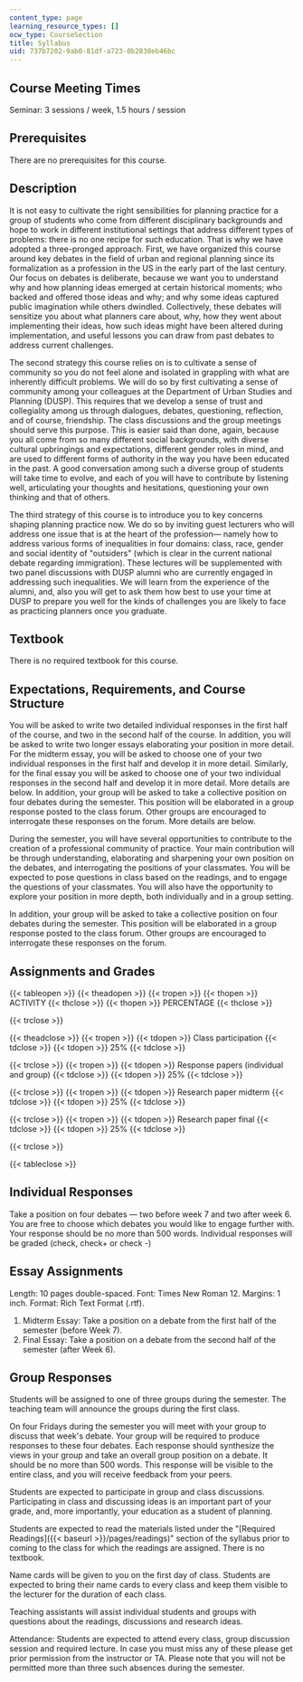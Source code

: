 ```yaml
---
content_type: page
learning_resource_types: []
ocw_type: CourseSection
title: Syllabus
uid: 737b7202-9ab0-81df-a723-0b2830eb46bc
---
```


Course Meeting Times
--------------------

Seminar: 3 sessions / week, 1.5 hours / session

Prerequisites
-------------

There are no prerequisites for this course.

Description
-----------

It is not easy to cultivate the right sensibilities for planning practice for a group of students who come from different disciplinary backgrounds and hope to work in different institutional settings that address different types of problems: there is no one recipe for such education. That is why we have adopted a three-pronged approach. First, we have organized this course around key debates in the field of urban and regional planning since its formalization as a profession in the US in the early part of the last century. Our focus on debates is deliberate, because we want you to understand why and how planning ideas emerged at certain historical moments; who backed and offered those ideas and why; and why some ideas captured public imagination while others dwindled. Collectively, these debates will sensitize you about what planners care about, why, how they went about implementing their ideas, how such ideas might have been altered during implementation, and useful lessons you can draw from past debates to address current challenges.

The second strategy this course relies on is to cultivate a sense of community so you do not feel alone and isolated in grappling with what are inherently difficult problems. We will do so by first cultivating a sense of community among your colleagues at the Department of Urban Studies and Planning (DUSP). This requires that we develop a sense of trust and collegiality among us through dialogues, debates, questioning, reflection, and of course, friendship. The class discussions and the group meetings should serve this purpose. This is easier said than done, again, because you all come from so many different social backgrounds, with diverse cultural upbringings and expectations, different gender roles in mind, and are used to different forms of authority in the way you have been educated in the past. A good conversation among such a diverse group of students will take time to evolve, and each of you will have to contribute by listening well, articulating your thoughts and hesitations, questioning your own thinking and that of others.

The third strategy of this course is to introduce you to key concerns shaping planning practice now. We do so by inviting guest lecturers who will address one issue that is at the heart of the profession— namely how to address various forms of inequalities in four domains: class, race, gender and social identity of "outsiders" (which is clear in the current national debate regarding immigration). These lectures will be supplemented with two panel discussions with DUSP alumni who are currently engaged in addressing such inequalities. We will learn from the experience of the alumni, and, also you will get to ask them how best to use your time at DUSP to prepare you well for the kinds of challenges you are likely to face as practicing planners once you graduate.

Textbook
--------

There is no required textbook for this course.

Expectations, Requirements, and Course Structure
------------------------------------------------

You will be asked to write two detailed individual responses in the first half of the course, and two in the second half of the course. In addition, you will be asked to write two longer essays elaborating your position in more detail. For the midterm essay, you will be asked to choose one of your two individual responses in the first half and develop it in more detail. Similarly, for the final essay you will be asked to choose one of your two individual responses in the second half and develop it in more detail. More details are below. In addition, your group will be asked to take a collective position on four debates during the semester. This position will be elaborated in a group response posted to the class forum. Other groups are encouraged to interrogate these responses on the forum. More details are below.

During the semester, you will have several opportunities to contribute to the creation of a professional community of practice. Your main contribution will be through understanding, elaborating and sharpening your own position on the debates, and interrogating the positions of your classmates. You will be expected to pose questions in class based on the readings, and to engage the questions of your classmates. You will also have the opportunity to explore your position in more depth, both individually and in a group setting.

In addition, your group will be asked to take a collective position on four debates during the semester. This position will be elaborated in a group response posted to the class forum. Other groups are encouraged to interrogate these responses on the forum.

Assignments and Grades
----------------------

{{< tableopen >}}
{{< theadopen >}}
{{< tropen >}}
{{< thopen >}}
ACTIVITY
{{< thclose >}}
{{< thopen >}}
PERCENTAGE
{{< thclose >}}

{{< trclose >}}

{{< theadclose >}}
{{< tropen >}}
{{< tdopen >}}
Class participation
{{< tdclose >}}
{{< tdopen >}}
25%
{{< tdclose >}}

{{< trclose >}}
{{< tropen >}}
{{< tdopen >}}
Response papers (individual and group)
{{< tdclose >}}
{{< tdopen >}}
25%
{{< tdclose >}}

{{< trclose >}}
{{< tropen >}}
{{< tdopen >}}
Research paper midterm
{{< tdclose >}}
{{< tdopen >}}
25%
{{< tdclose >}}

{{< trclose >}}
{{< tropen >}}
{{< tdopen >}}
Research paper final
{{< tdclose >}}
{{< tdopen >}}
25%
{{< tdclose >}}

{{< trclose >}}

{{< tableclose >}}

Individual Responses
--------------------

Take a position on four debates — two before week 7 and two after week 6. You are free to choose which debates you would like to engage further with. Your response should be no more than 500 words. Individual responses will be graded (check, check+ or check -)

Essay Assignments
-----------------

Length: 10 pages double-spaced. Font: Times New Roman 12. Margins: 1 inch. Format: Rich Text Format (.rtf).

1.  Midterm Essay: Take a position on a debate from the first half of the semester (before Week 7).
2.  Final Essay: Take a position on a debate from the second half of the semester (after Week 6).

Group Responses
---------------

Students will be assigned to one of three groups during the semester. The teaching team will announce the groups during the first class.

On four Fridays during the semester you will meet with your group to discuss that week's debate. Your group will be required to produce responses to these four debates. Each response should synthesize the views in your group and take an overall group position on a debate. It should be no more than 500 words. This response will be visible to the entire class, and you will receive feedback from your peers.

Students are expected to participate in group and class discussions. Participating in class and discussing ideas is an important part of your grade, and, more importantly, your education as a student of planning.

Students are expected to read the materials listed under the "[Required Readings]({{< baseurl >}}/pages/readings)" section of the syllabus prior to coming to the class for which the readings are assigned. There is no textbook.

Name cards will be given to you on the first day of class. Students are expected to bring their name cards to every class and keep them visible to the lecturer for the duration of each class.

Teaching assistants will assist individual students and groups with questions about the readings, discussions and research ideas.

Attendance: Students are expected to attend every class, group discussion session and required lecture. In case you must miss any of these please get prior permission from the instructor or TA. Please note that you will not be permitted more than three such absences during the semester.